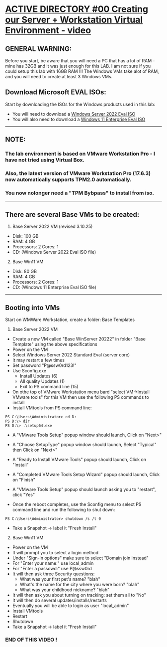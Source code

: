 # [ACTIVE DIRECTORY #00 Creating our Server + Workstation Virtual Environment - video](https://www.youtube.com/watch?v=pKtDQtsubio)
## <b>GENERAL WARNING:</b>
Before you start, be aware that you will need a PC that has a lot of RAM - mine has 32GB and it was just enough for this LAB. I am not sure if you could setup this lab with 16GB RAM !!! The Windows VMs take alot of RAM, and you will need to create at least 3 Windows VMs.
## <b>Download Microsoft EVAL ISOs:</b>
Start by downloading the ISOs for the Windows products used in this lab:
- You will need to download a [Windows Server 2022 Eval ISO](https://www.microsoft.com/en-us/evalcenter/evaluate-windows-server-2022)
- You will also need to download a [Windows 11 Enterprise Eval ISO](https://www.microsoft.com/en-us/evalcenter/evaluate-windows-11-enterprise)
---
## <b>NOTE:</b>
### The lab environment is based on VMware Workstation Pro - I have not tried using Virtual Box.
### Also, the latest version of VMware Workstation Pro (17.6.3) now automatically supports TPM2.0 automatically.
### You now nolonger need a "TPM Bybpass" to install from iso.
---
## There are several Base VMs to be created:
1. Base Server 2022 VM (revised 3.10.25)
- Disk: 100 GB
- RAM: 4 GB
- Processors: 2 Cores: 1
- CD: (Windows Server 2022 Eval ISO file)

2. Base Win11 VM
- Disk: 80 GB
- RAM: 4 GB
- Processors: 2 Cores: 1
- CD: (Windows 11 Enterprise Eval ISO file)
---
## Booting into VMs
Start on WMWare Workstation, create a folder: Base Templates

1. Base Server 2022 VM
- Create a new VM called "Base WinServer 20222" in folder "Base Template" using the above specifications
- Power on the VM
- Select Windows Server 2022 Standard Eval (server core)
- It may restart a few times
- Set password "P@ssw0rd123!"
- Use Sconfig.exe
    - Install Updates (6)
    - All quality Updates (1)
    - Exit to PS command line (15)
- On othe top of VMware Workstation menu bard "select VM->Install VMware tools" for this VM then use the following PS commands to install
- Install VMtools from PS command line:
```
PS C:\Users\Administrator> cd D:
PS D:\> dir
PS D:\> .\setup64.exe
```
- A "VMware Tools Setup" popup window should launch, Click on "Next>"
- A "Choose SetupType" popup window should launch, Select "Typical" then Click on "Next>"
- A "Ready to Install VMware Tools" popup should launch, Click on "Install"
- A "Completed VMware Tools Setup Wizard" popup should launch, Click on "Finish"

- A "VMware Tools Setup" popup should launch asking you to "restart", click "Yes"
- Once the reboot completes, use the Sconfig menu to select PS command line and run the following to shut down:

```
PS C:\Users\Administrator> shutdown /s /t 0
```
- Take a Snapshot -> label it "Fresh Install"


2. Base Win11 VM
- Power on the VM
- It will prompt you to select a login method
- Under "Sign-in options" make sure to select "Domain join instead"
- For "Enter your name:" use local_admin 
- For "Enter a passowd:" use P@ssw0rd
- It will then ask three Security questions:
    - What was your first pet's name? "blah"
    - What's the name for the city where you were born? "blah"
    - What was your childhood nickname? "blah"
- It will then ask you about turning on tracking: set them all to "No"
- It will then do several updates/installs/restarts
- Eventually you will be able to login as user "local_admin"
- Install VMtools
- Restart
- Shutdown
- Take a Snapshot -> label it "Fresh Install"

### END OF THIS VIDEO !